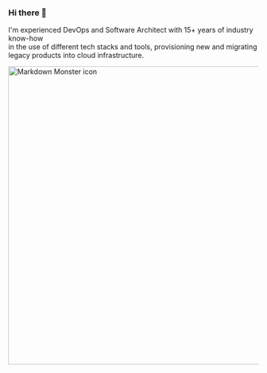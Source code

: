 ### Hi there 👋

I'm experienced DevOps and Software Architect with 15+ years of industry know-how<br>
in the use of different tech stacks and tools, provisioning new and migrating <br>
legacy products into cloud infrastructure.
 
<img src="https://cr-ss-service.azurewebsites.net/api/ScreenShot?widget=summary&username=TalyGin"
     alt="Markdown Monster icon"
     style="float: left; margin-right: 10px;  widt: 800px; height: 600px;" />

